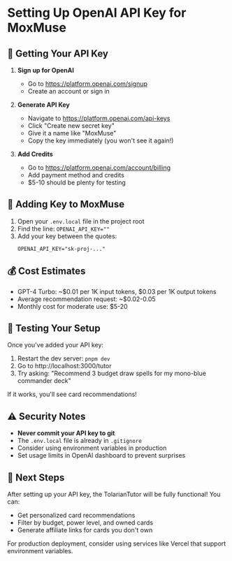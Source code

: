 # Setting Up OpenAI API Key for MoxMuse

## 🔑 Getting Your API Key

1. **Sign up for OpenAI**
   - Go to https://platform.openai.com/signup
   - Create an account or sign in

2. **Generate API Key**
   - Navigate to https://platform.openai.com/api-keys
   - Click "Create new secret key"
   - Give it a name like "MoxMuse"
   - Copy the key immediately (you won't see it again!)

3. **Add Credits**
   - Go to https://platform.openai.com/account/billing
   - Add payment method and credits
   - $5-10 should be plenty for testing

## 🔧 Adding Key to MoxMuse

1. Open your `.env.local` file in the project root
2. Find the line: `OPENAI_API_KEY=""`
3. Add your key between the quotes:
   ```
   OPENAI_API_KEY="sk-proj-..."
   ```

## 💰 Cost Estimates

- GPT-4 Turbo: ~$0.01 per 1K input tokens, $0.03 per 1K output tokens
- Average recommendation request: ~$0.02-0.05
- Monthly cost for moderate use: $5-20

## 🧪 Testing Your Setup

Once you've added your API key:

1. Restart the dev server: `pnpm dev`
2. Go to http://localhost:3000/tutor
3. Try asking: "Recommend 3 budget draw spells for my mono-blue commander deck"

If it works, you'll see card recommendations!

## ⚠️ Security Notes

- **Never commit your API key to git**
- The `.env.local` file is already in `.gitignore`
- Consider using environment variables in production
- Set usage limits in OpenAI dashboard to prevent surprises

## 🚀 Next Steps

After setting up your API key, the TolarianTutor will be fully functional! You can:
- Get personalized card recommendations
- Filter by budget, power level, and owned cards
- Generate affiliate links for cards you don't own

For production deployment, consider using services like Vercel that support environment variables. 